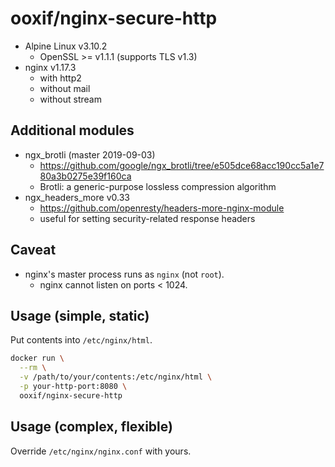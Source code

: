  # ooxif/nginx-secure-http

- Alpine Linux v3.10.2
    - OpenSSL >= v1.1.1 (supports TLS v1.3)
- nginx v1.17.3
    - with http2
    - without mail
    - without stream

## Additional modules

- ngx_brotli (master 2019-09-03)
    - https://github.com/google/ngx_brotli/tree/e505dce68acc190cc5a1e780a3b0275e39f160ca
    - Brotli: a generic-purpose lossless compression algorithm
- ngx_headers_more v0.33
    - https://github.com/openresty/headers-more-nginx-module
    - useful for setting security-related response headers

## Caveat

- nginx's master process runs as `nginx` (not `root`).
    - nginx cannot listen on ports < 1024.

## Usage (simple, static)

Put contents into `/etc/nginx/html`.

```sh
docker run \
  --rm \
  -v /path/to/your/contents:/etc/nginx/html \
  -p your-http-port:8080 \
  ooxif/nginx-secure-http
```

## Usage (complex, flexible)

Override `/etc/nginx/nginx.conf` with yours.
